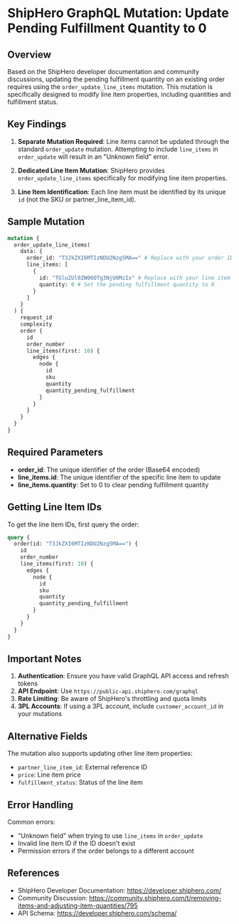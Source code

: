 # ShipHero GraphQL Mutation: Update Pending Fulfillment Quantity to 0

## Overview

Based on the ShipHero developer documentation and community discussions, updating the pending fulfillment quantity on an existing order requires using the `order_update_line_items` mutation. This mutation is specifically designed to modify line item properties, including quantities and fulfillment status.

## Key Findings

1. **Separate Mutation Required**: Line items cannot be updated through the standard `order_update` mutation. Attempting to include `line_items` in `order_update` will result in an "Unknown field" error.

2. **Dedicated Line Item Mutation**: ShipHero provides `order_update_line_items` specifically for modifying line item properties.

3. **Line Item Identification**: Each line item must be identified by its unique `id` (not the SKU or partner_line_item_id).

## Sample Mutation

```graphql
mutation {
  order_update_line_items(
    data: {
      order_id: "T3JkZXI6MTIzNDU2Nzg5MA==" # Replace with your order ID
      line_items: [
        {
          id: "TGluZUl0ZW06OTg3NjU0MzIx" # Replace with your line item ID
          quantity: 0 # Set the pending fulfillment quantity to 0
        }
      ]
    }
  ) {
    request_id
    complexity
    order {
      id
      order_number
      line_items(first: 10) {
        edges {
          node {
            id
            sku
            quantity
            quantity_pending_fulfillment
          }
        }
      }
    }
  }
}
```

## Required Parameters

- **order_id**: The unique identifier of the order (Base64 encoded)
- **line_items.id**: The unique identifier of the specific line item to update
- **line_items.quantity**: Set to 0 to clear pending fulfillment quantity

## Getting Line Item IDs

To get the line item IDs, first query the order:

```graphql
query {
  order(id: "T3JkZXI6MTIzNDU2Nzg5MA==") {
    id
    order_number
    line_items(first: 10) {
      edges {
        node {
          id
          sku
          quantity
          quantity_pending_fulfillment
        }
      }
    }
  }
}
```

## Important Notes

1. **Authentication**: Ensure you have valid GraphQL API access and refresh tokens
2. **API Endpoint**: Use `https://public-api.shiphero.com/graphql`
3. **Rate Limiting**: Be aware of ShipHero's throttling and quota limits
4. **3PL Accounts**: If using a 3PL account, include `customer_account_id` in your mutations

## Alternative Fields

The mutation also supports updating other line item properties:
- `partner_line_item_id`: External reference ID
- `price`: Line item price
- `fulfillment_status`: Status of the line item

## Error Handling

Common errors:
- "Unknown field" when trying to use `line_items` in `order_update`
- Invalid line item ID if the ID doesn't exist
- Permission errors if the order belongs to a different account

## References

- ShipHero Developer Documentation: https://developer.shiphero.com/
- Community Discussion: https://community.shiphero.com/t/removing-items-and-adjusting-item-quantities/795
- API Schema: https://developer.shiphero.com/schema/

